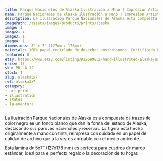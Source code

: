 ```yaml
---
title: Parque Nacionales de Alaska Ilustración a Mano | Impresión Artística
name: Parque Nacionales de Alaska Ilustración a Mano | Impresión Artística
description: La ilustración Parque Nacionales de Alaska esta compuesta de trazos de color negro en un fondo blanco que dan la forma del estado de Alaska, destacando sus parques nacionales y reservas. La figura está hecha originalmente a mano con tinta, reimpresa con cuidado en un papel de calidad de archivo que a la vez es amigable con el medio ambiente.
imagePath: /assets/images/products/prints/alaska
image: 1
image2: 1
image3: 1
image4: 1
dimensions: 5" x 7" (127mm x 178mm)
materials: 100% papel reciclado de desechos postconsumos. Certificado FSC.
featured: 0
etsy: https://www.etsy.com/listing/912699852/hand-illustrated-alaska-national-parks
price: 13
sku: PR-LA-12
stock: 1
slug: alaska5x7
ref: alaska5x7
category:
- art-print
- illustration
- states
- la-aventura
---
```

La ilustración Parque Nacionales de Alaska esta compuesta de trazos de color negro en un fondo blanco que dan la forma del estado de Alaska, destacando sus parques nacionales y reservas. La figura está hecha originalmente a mano con tinta, reimpresa con cuidado en un papel de calidad de archivo que a la vez es amigable con el medio ambiente.

Esta lámina de 5x7” (127x178 mm) es perfecta para cuadros de marco estándar, ideal para el perfecto regalo o la decoración de tu hogar.
